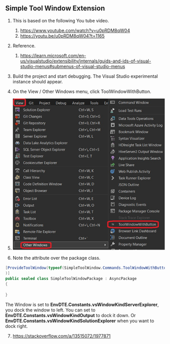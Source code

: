 
## Simple Tool Window Extension

1. This is based on the following You tube video.
   1. https://www.youtube.com/watch?v=u0pRDM8qW04
   2. https://youtu.be/u0pRDM8qW04?t=1165

2. Reference.
   1. https://learn.microsoft.com/en-us/visualstudio/extensibility/internals/guids-and-ids-of-visual-studio-menus#submenus-of-visual-studio-menus

3. Build the project and start debugging. The Visual Studio experimental instance should appear.
   
4. On the View / Other Windows menu, click ToolWindowWithButton.

5. ![Simple Tool Window](./images/50_50SimpleToolWindow.jpg)

6. Note the attribute over the package class.

```cs
[ProvideToolWindow(typeof(SimpleToolWindow.Commands.ToolWindowWithButton), Orientation = ToolWindowOrientation.Left, Style = VsDockStyle.Tabbed, Window = EnvDTE.Constants.vsWindowKindServerExplorer
)]
public sealed class SimpleToolWindowPackage : AsyncPackage
{

}
```
The Window is set to **EnvDTE.Constants.vsWindowKindServerExplorer**, you dock the window to left. You can set to **EnvDTE.Constants.vsWindowKindOutput** to dock it down. Or **EnvDTE.Constants.vsWindowKindSolutionExplorer** when you want to dock right.

7. https://stackoverflow.com/a/13515072/1977871



